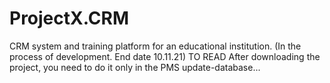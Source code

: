 # ProjectX.CRM
CRM system and training platform for an educational institution. (In the process of development. End date 10.11.21) 
TO READ
After downloading the project, you need to do it only in the PMS update-database...
